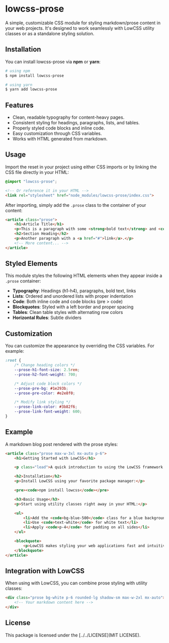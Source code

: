 # lowcss-prose

A simple, customizable CSS module for styling markdown/prose content in your web projects. It's designed to work seamlessly with LowCSS utility classes or as a standalone styling solution.

## Installation

You can install lowcss-prose via **npm** or **yarn**:

```bash
# using npm
$ npm install lowcss-prose

# using yarn
$ yarn add lowcss-prose
```

## Features

- Clean, readable typography for content-heavy pages.
- Consistent styling for headings, paragraphs, lists, and tables.
- Properly styled code blocks and inline code.
- Easy customization through CSS variables.
- Works with HTML generated from markdown.

## Usage

Import the reset in your project using either CSS imports or by linking the CSS file directly in your HTML:

```css
@import "lowcss-prose";
```

```html
<!-- Or reference it in your HTML -->
<link rel="stylesheet" href="node_modules/lowcss-prose/index.css">
```

After importing, simply add the `.prose` class to the container of your content:

```html
<article class="prose">
    <h1>Article Title</h1>
    <p>This is a paragraph with some <strong>bold text</strong> and <code>inline code</code>.</p>
    <h2>Section Heading</h2>
    <p>Another paragraph with a <a href="#">link</a>.</p>
    <!-- More content... -->
</article>
```

## Styled Elements

This module styles the following HTML elements when they appear inside a `.prose` container:

- **Typography**: Headings (h1-h4), paragraphs, bold text, links
- **Lists**: Ordered and unordered lists with proper indentation
- **Code**: Both inline code and code blocks (pre > code)
- **Blockquotes**: Styled with a left border and proper spacing
- **Tables**: Clean table styles with alternating row colors
- **Horizontal Rules**: Subtle dividers

## Customization

You can customize the appearance by overriding the CSS variables. For example:

```css
:root {
    /* Change heading colors */
    --prose-h1-font-size: 2.5rem;
    --prose-h2-font-weight: 700;

    /* Adjust code block colors */
    --prose-pre-bg: #1e293b;
    --prose-pre-color: #e2e8f0;

    /* Modify link styling */
    --prose-link-color: #3b82f6;
    --prose-link-font-weight: 600;
}
```

## Example

A markdown blog post rendered with the prose styles:

```html
<article class="prose max-w-3xl mx-auto p-6">
    <h1>Getting Started with LowCSS</h1>

    <p class="lead">A quick introduction to using the LowCSS framework for your next project.</p>

    <h2>Installation</h2>
    <p>Install LowCSS using your favorite package manager:</p>

    <pre><code>npm install lowcss</code></pre>

    <h3>Basic Usage</h3>
    <p>Start using utility classes right away in your HTML:</p>

    <ul>
        <li>Add the <code>bg-blue-500</code> class for a blue background</li>
        <li>Use <code>text-white</code> for white text</li>
        <li>Apply <code>p-4</code> for padding on all sides</li>
    </ul>

    <blockquote>
        <p>LowCSS makes styling your web applications fast and intuitive.</p>
    </blockquote>
</article>
```

## Integration with LowCSS

When using with LowCSS, you can combine prose styling with utility classes:

```html
<div class="prose bg-white p-6 rounded-lg shadow-sm max-w-2xl mx-auto">
    <!-- Your markdown content here -->
</div>
```

## License

This package is licensed under the [../../LICENSE](MIT LICENSE).
